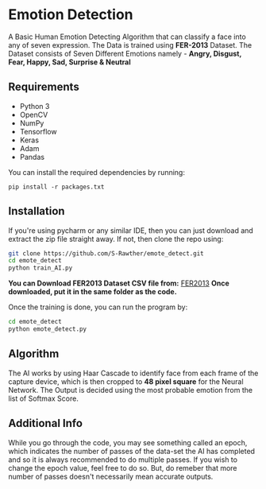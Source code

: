 # Emotion Detection

A Basic Human Emotion Detecting Algorithm that can classify a face into any of seven expression. The Data is trained using **FER-2013** Dataset. The Dataset consists of Seven Different Emotions namely - 
**Angry, Disgust, Fear, Happy, Sad, Surprise & Neutral**

## Requirements ##
* Python 3
* OpenCV
* NumPy
* Tensorflow
* Keras
* Adam
* Pandas

You can install the required dependencies by running:
```
pip install -r packages.txt
```

## Installation ##

If you're using pycharm or any similar IDE, then you can just download and extract the zip file straight away. If not, then clone the repo using:
```bash
git clone https://github.com/S-Rawther/emote_detect.git
cd emote_detect
python train_AI.py
```

**You can Download FER2013 Dataset CSV file from:**
[FER2013](https://www.kaggle.com/deadskull7/fer2013)
**Once downloaded, put it in the same folder as the code.**

Once the training is done, you can run the program by:

```bash
cd emote_detect
python emote_detect.py
```

## Algorithm ##

The AI works by using Haar Cascade to identify face from each frame of the capture device, which is then cropped to **48 pixel square** for the Neural Network. The Output is decided using the most probable emotion from the list of Softmax Score.

## Additional Info ##

While you go through the code, you may see something called an epoch, which indicates the number of passes of the data-set the AI has completed and so it is always recommended to do multiple passes. If you wish to change the epoch value, feel free to do so. But, do remeber that more number of passes doesn't necessarily mean accurate outputs.
